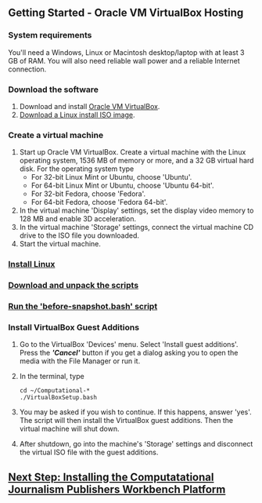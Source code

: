 ## Getting Started - Oracle VM VirtualBox Hosting

### System requirements
You'll need a Windows, Linux or Macintosh desktop/laptop with at least 3 GB of RAM. You will also need reliable wall power and a reliable Internet connection.

### Download the software
1. Download and install [Oracle VM VirtualBox](https://www.virtualbox.org/wiki/Downloads).
1. [Download a Linux install ISO image](https://github.com/znmeb/Computational-Journalism-Publishers-Workbench/blob/master/CommonInstallSteps.md#download-a-linux-install-iso-image).

### Create a virtual machine
1. Start up Oracle VM VirtualBox. Create a virtual machine with the Linux operating system, 1536 MB of memory or more, and a 32 GB virtual hard disk. For the operating system type
	* For 32-bit Linux Mint or Ubuntu, choose 'Ubuntu'.
	* For 64-bit Linux Mint or Ubuntu, choose 'Ubuntu 64-bit'.
	* For 32-bit Fedora, choose 'Fedora'.
	* For 64-bit Fedora, choose 'Fedora 64-bit'.
1. In the virtual machine 'Display' settings, set the display video memory to 128 MB and enable 3D acceleration.
1. In the virtual machine 'Storage' settings, connect the virtual machine CD drive to the ISO file you downloaded.
1. Start the virtual machine.

### [Install Linux](https://github.com/znmeb/Computational-Journalism-Publishers-Workbench/blob/master/CommonInstallSteps.md#install-linux)

### [Download and unpack the scripts](https://github.com/znmeb/Computational-Journalism-Publishers-Workbench/blob/master/CommonInstallSteps.md#download-and-unpack-the-scripts)

### [Run the 'before-snapshot.bash' script](https://github.com/znmeb/Computational-Journalism-Publishers-Workbench/blob/master/CommonInstallSteps.md#run-the-before-snapshotbash-script)

### Install VirtualBox Guest Additions

1. Go to the VirtualBox 'Devices' menu. Select 'Install guest additions'. Press the ***'Cancel'*** button if you get a dialog asking you to open the media with the File Manager or run it.
1. In the terminal, type

	```
	cd ~/Computational-*
	./VirtualBoxSetup.bash
	```
1. You may be asked if you wish to continue. If this happens, answer 'yes'. The script will then install the VirtualBox guest additions. Then the virtual machine will shut down.
1. After shutdown, go into the machine's 'Storage' settings and disconnect the virtual ISO file with the guest additions.
## [Next Step: Installing the Computatational Journalism Publishers Workbench Platform](https://github.com/znmeb/Computational-Journalism-Publishers-Workbench/blob/master/InstallingThePlatform.md)
